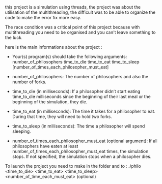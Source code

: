 this project is a simulation using threads, the project was about the utilisation of the multithreading, the difficult was to be able to organize the code to make the error fix more easy.

The race condition was a critical point of this project because with multithreading you need to be organised and you can't leave something to the luck.

here is the main informations about the project :

- Your(s) program(s) should take the following arguments:
number_of_philosophers time_to_die time_to_eat time_to_sleep
[number_of_times_each_philosopher_must_eat]

- number_of_philosophers: The number of philosophers and also the number
of forks.

- time_to_die (in milliseconds): If a philosopher didn’t start eating time_to_die
milliseconds since the beginning of their last meal or the beginning of the simulation, they die.

- time_to_eat (in milliseconds): The time it takes for a philosopher to eat.
During that time, they will need to hold two forks.

- time_to_sleep (in milliseconds): The time a philosopher will spend sleeping.

- number_of_times_each_philosopher_must_eat (optional argument): If all
philosophers have eaten at least number_of_times_each_philosopher_must_eat
times, the simulation stops. If not specified, the simulation stops when a
philosopher dies.

To launch the project you need to make in the folder and to : ./philo <nb of philo> <time_to_die> <time_to_eat> <time_to_sleep> <number_of_time_each_must_eat> (optional) 
